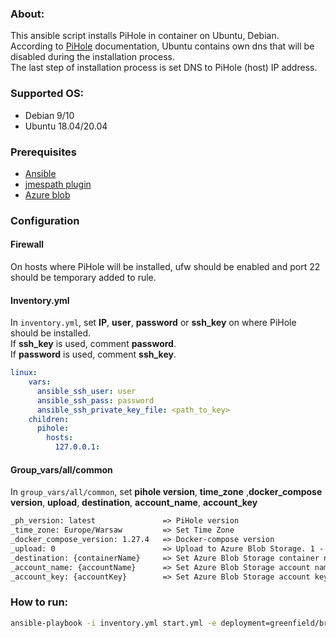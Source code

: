 ### About:
This ansible script installs PiHole in container on Ubuntu, Debian.<br/>
According to [PiHole](https://github.com/pi-hole/docker-pi-hole) documentation, Ubuntu contains own dns that will be disabled during the installation process.<br/>
The last step of installation process is set DNS to PiHole (host) IP address.

### Supported OS:
* Debian 9/10
* Ubuntu 18.04/20.04

### Prerequisites
* [Ansible](https://docs.ansible.com/ansible/latest/index.html)
* [jmespath plugin](https://pypi.org/project/jmespath/)
* [Azure blob](https://docs.microsoft.com/en-us/cli/azure/storage/blob?view=azure-cli-latest#az_storage_blob_upload)

### Configuration

#### Firewall
On hosts where PiHole will be installed, ufw should be enabled and port 22 should be temporary added to rule.

#### Inventory.yml
In `inventory.yml`, set **IP**, **user**, **password** or **ssh_key** on where PiHole should be installed.</br>
If **ssh_key** is used, comment **password**.</br>
If **password** is used, comment **ssh_key**.</br>
```yml
linux:
    vars:
      ansible_ssh_user: user
      ansible_ssh_pass: password
      ansible_ssh_private_key_file: <path_to_key>
    children:
      pihole:
        hosts:
          127.0.0.1:
```

#### Group_vars/all/common
In `group_vars/all/common`, set **pihole version**, **time_zone** ,**docker_compose version**, **upload**, **destination**, **account_name**, **account_key**

```txt
_ph_version: latest               => PiHole version
_time_zone: Europe/Warsaw         => Set Time Zone
_docker_compose_version: 1.27.4   => Docker-compose version
_upload: 0                        => Upload to Azure Blob Storage. 1 - yes, 0 - no
_destination: {containerName}     => Set Azure Blob Storage container name
_account_name: {accountName}      => Set Azure Blob Storage account name
_account_key: {accountKey}        => Set Azure Blob Storage account key
```

### How to run:
```bash
ansible-playbook -i inventory.yml start.yml -e deployment=greenfield/brownfield -e 'ansible_python_interpreter=/usr/bin/python3' --ask-become-pass -vv
```
